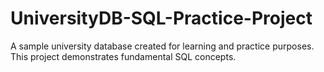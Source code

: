 # UniversityDB-SQL-Practice-Project
A sample university database created for learning and practice purposes. This project demonstrates fundamental SQL concepts.
